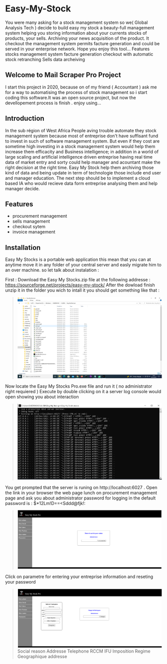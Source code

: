 # Easy-My-Stock

  You were many asking for a stock management system so we( Global Analysis Tech ) decide to build easy my stock a beauty-full management system helping you storing information about your currents stocks of products, your sells.  Archiving your news acquisition of the product. It checkout the management system permits facture generation and could be served in your enterprise network.  Hope you enjoy this tool...  Features stocks management system facture generation checkout with automatic stock retranching Sells data archeiving

## Welcome to Mail Scraper Pro Project

  I start this project in 2020, because on of my friend ( Accountant ) ask me for a way to automatising the process of stock management so i start coding this software.It was an open source project, but now the devellopement process is finish . enjoy using...

## Introduction

  In the sub région of West Africa People aving trouble automate they stock management system because most of entreprise don't have suffisant fund to invest in such of software management system. But even if they cost are sometime high investing in a stock management system would help them increase them efficacity and Business intelligence; in addition in a world of large scaling and artificial intelligence driven entreprise having real time data of market entry and sorty could help manager and acountant make the right decision at the right time. Easy My Stock help them archiving those kind of data and being update in term of technologie those include end user and manager education. The next step should be to implement a cloud based IA who would recieve data form entreprise analysing them and help manager decide.

## Features

- procurement management
- sells management
- checkout sytem
- invoice management

## Installation

  Easy My Stocks is a portable web application this mean that you can at anytime move it in any folder of your central server and easly migrate him to an over machine.
so let talk about instalation :

First : Download the Easy My Stocks.zip file at the following addresse : https://sourceforge.net/projects/easy-my-stock/
  After the dowload finish unzip it in the folder you wich to intall it you should get something like that :
  > ![Simple capture](wiki_1.PNG)

Now locate the Easy My Stocks Pro.exe file and run it ( no administrator right requiered )
  Execute by double clicking on it a server log console would open showing you about interaction 
  > ![Simple capture](wiki_2.PNG)
  
You get prompted that the server is runing on http://localhost:6027 . Open the link in your browser the web page lunch on procurement management page and ask you about administrator password for logging in the default password is : $*12Lm!D==<Sddd@fjk!:
 > ![Simple capture](wikimage/esay_s1.PNG)

Click on parametre for entering your entreprise information and reseting your password 
> ![Simple capture](wikimage/esay_s7.PNG)
> Social reason
> Addresse
> Telephone
> RCCM
> IFU
> Imposition Regime
> Geographique addresse

